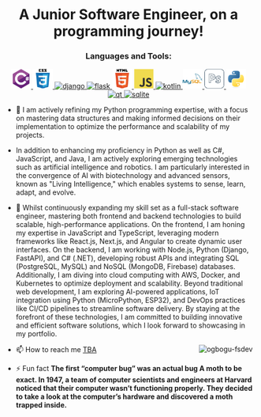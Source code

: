 
<h1 align="center">A Junior Software Engineer, on a programming journey!</h1>
<p align="right"> </p>

<h3 align="center">Languages and Tools:</h3>
<p align="center"> <a href="https://www.w3schools.com/cs/" target="_blank" rel="noreferrer"> <img src="https://raw.githubusercontent.com/devicons/devicon/master/icons/csharp/csharp-original.svg" alt="csharp" width="40" height="40"/> </a> <a href="https://www.w3schools.com/css/" target="_blank" rel="noreferrer"> <img src="https://raw.githubusercontent.com/devicons/devicon/master/icons/css3/css3-original-wordmark.svg" alt="css3" width="40" height="40"/> </a> <a href="https://www.djangoproject.com/" target="_blank" rel="noreferrer"> <img src="https://cdn.worldvectorlogo.com/logos/django.svg" alt="django" width="40" height="40"/> </a> <a href="https://flask.palletsprojects.com/" target="_blank" rel="noreferrer"> <img src="https://encrypted-tbn0.gstatic.com/images?q=tbn:ANd9GcTmodB0KyI7LsMskShiJJO_k_K9x16Ix-BUdA&s" alt="flask" width="40" height="40"/> </a> <a href="https://www.w3.org/html/" target="_blank" rel="noreferrer"> <img src="https://raw.githubusercontent.com/devicons/devicon/master/icons/html5/html5-original-wordmark.svg" alt="html5" width="40" height="40"/> </a> <a href="https://developer.mozilla.org/en-US/docs/Web/JavaScript" target="_blank" rel="noreferrer"> <img src="https://raw.githubusercontent.com/devicons/devicon/master/icons/javascript/javascript-original.svg" alt="javascript" width="40" height="40"/> </a> <a href="https://kotlinlang.org" target="_blank" rel="noreferrer"> <img src="https://www.vectorlogo.zone/logos/kotlinlang/kotlinlang-icon.svg" alt="kotlin" width="40" height="40"/> </a> <a href="https://www.mysql.com/" target="_blank" rel="noreferrer"> <img src="https://raw.githubusercontent.com/devicons/devicon/master/icons/mysql/mysql-original-wordmark.svg" alt="mysql" width="40" height="40"/> </a> <a href="https://www.photoshop.com/en" target="_blank" rel="noreferrer"> <img src="https://raw.githubusercontent.com/devicons/devicon/master/icons/photoshop/photoshop-line.svg" alt="photoshop" width="40" height="40"/> </a> <a href="https://www.python.org" target="_blank" rel="noreferrer"> <img src="https://raw.githubusercontent.com/devicons/devicon/master/icons/python/python-original.svg" alt="python" width="40" height="40"/> </a> <a href="https://www.qt.io/" target="_blank" rel="noreferrer"> <img src="https://upload.wikimedia.org/wikipedia/commons/0/0b/Qt_logo_2016.svg" alt="qt" width="40" height="40"/> </a> <a href="https://www.sqlite.org/" target="_blank" rel="noreferrer"> <img src="https://www.vectorlogo.zone/logos/sqlite/sqlite-icon.svg" alt="sqlite" width="40" height="40"/> </a> </p>


- 🔭 I am actively refining my Python programming expertise, with a focus on mastering data structures and making informed decisions on their implementation to optimize the performance and scalability of my projects.

- In addition to enhancing my proficiency in Python as well as C#, JavaScript, and Java, I am actively exploring emerging technologies such as artificial intelligence and robotics. I am particularly interested in the convergence of AI with biotechnology and advanced sensors, known as "Living Intelligence," which enables systems to sense, learn, adapt, and evolve. 

- 🌱 Whilst continuously expanding my skill set as a full-stack software engineer, mastering both frontend and backend technologies to build scalable, high-performance applications. On the frontend, I am honing my expertise in JavaScript and TypeScript, leveraging modern frameworks like React.js, Next.js, and Angular to create dynamic user interfaces. On the backend, I am working with Node.js, Python (Django, FastAPI), and C# (.NET), developing robust APIs and integrating SQL (PostgreSQL, MySQL) and NoSQL (MongoDB, Firebase) databases. Additionally, I am diving into cloud computing with AWS, Docker, and Kubernetes to optimize deployment and scalability. Beyond traditional web development, I am exploring AI-powered applications, IoT integration using Python (MicroPython, ESP32), and DevOps practices like CI/CD pipelines to streamline software delivery. By staying at the forefront of these technologies, I am committed to building innovative and efficient software solutions, which I look forward to showcasing in my portfolio.

<img align="right" src="https://github-readme-stats.vercel.app/api/top-langs?username=ogbogu-fsdev&show_icons=true&locale=en&layout=compact" alt="ogbogu-fsdev" />

- 📫 How to reach me [TBA](TBA)

- ⚡ Fun fact **The first “computer bug” was an actual bug A moth to be exact. In 1947, a team of computer scientists and engineers at Harvard noticed that their computer wasn’t functioning properly. They decided to take a look at the computer’s hardware and discovered a moth trapped inside.**
